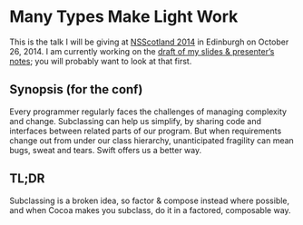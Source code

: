 # Many Types Make Light Work

This is the talk I will be giving at [NSScotland 2014](http://nsscotland.com) in Edinburgh on October 26, 2014. I am currently working on the [draft of my slides & presenter’s notes](https://github.com/robrix/Many-Types-Make-Light-Work/pull/1); you will probably want to look at that first.


## Synopsis (for the conf)

Every programmer regularly faces the challenges of managing complexity and change. Subclassing can help us simplify, by sharing code and interfaces between related parts of our program. But when requirements change out from under our class hierarchy, unanticipated fragility can mean bugs, sweat and tears. Swift offers us a better way.


## TL;DR

Subclassing is a broken idea, so factor & compose instead where possible, and when Cocoa makes you subclass, do it in a factored, composable way.
